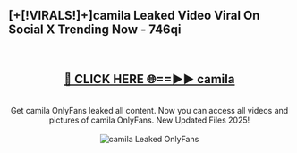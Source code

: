 <h2>[+[!VIRALS!]+]camila Leaked Video Viral On Social X Trending Now - 746qi</h2>
<br>
<div align="center">
<h2><a href="https://libra.edu.pl?camila" rel="nofollow">🔴 CLICK HERE 🌐==►► camila</a></h2>
<br>
Get camila OnlyFans leaked all content. Now you can access all videos and pictures of camila OnlyFans. New Updated Files 2025!
<br>
<br>
<a href="https://libra.edu.pl?camila" rel="nofollow" data-target="animated-image.originalLink"><img src="https://i.ibb.co.com/WyWwxjT/player-gif2.gif" alt="camila Leaked OnlyFans" style="max-width: 100%; display: inline-block;" data-target="animated-image.originalImage"></a>
</div>
<br>